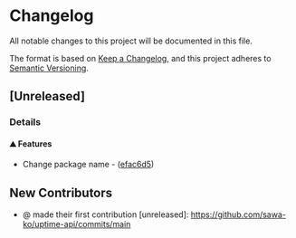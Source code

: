 # Changelog

All notable changes to this project will be documented in this file.

The format is based on [Keep a Changelog](https://keepachangelog.com/en/1.0.0/),
and this project adheres to [Semantic Versioning](https://semver.org/spec/v2.0.0.html).

## [Unreleased]
### Details
#### ⛰️ Features
- Change package name - ([efac6d5](https://github.com/sawa-ko/uptime-api/commit/efac6d526affc11809961ed08c30b1e7aa70b096)) 

## New Contributors
* @ made their first contribution
[unreleased]: https://github.com/sawa-ko/uptime-api/commits/main
<!-- generated by git-cliff -->
